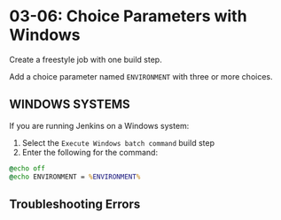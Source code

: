 # 03-06: Choice Parameters with Windows

Create a freestyle job with one build step.

Add a choice parameter named `ENVIRONMENT` with three or more choices.

## WINDOWS SYSTEMS

If you are running Jenkins on a Windows system:

1. Select the `Execute Windows batch command` build step
2. Enter the following for the command:

```cmd
@echo off
@echo ENVIRONMENT = %ENVIRONMENT%
```

## Troubleshooting Errors
